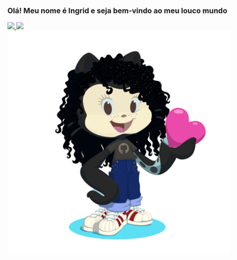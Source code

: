 ### Olá! Meu nome é Ingrid e seja bem-vindo ao meu louco mundo 

<link rel="stylesheet" href="style.css">
<div>
<a href="https://github.com/ingridfreitas">
<img height="180em" src="https://github-readme-stats.vercel.app/api/top-langs/?username=ingridfreitas&layout=compact&langs_count=7&theme=dracula"/>
<img height="180em" src="https://github-readme-stats.vercel.app/api?username=ingridfreitas&show_icons=true&theme=dracula&include_all_commits=true&count_private=true"/>
</div>

<div class="cor">
  <img src="octoindy.png" class="octo">
</div>
